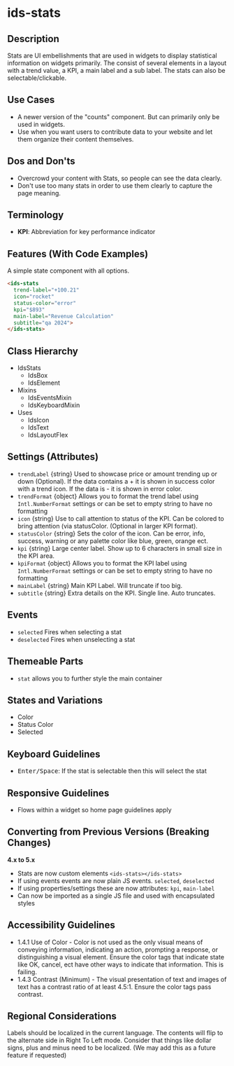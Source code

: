 # ids-stats

## Description

Stats are UI embellishments that are used in widgets to display statistical information on widgets primarily. The consist of several elements in a layout with a trend value, a KPI, a main label and a sub label. The stats can also be selectable/clickable.

## Use Cases

- A newer version of the "counts" component. But can primarily only be used in widgets.
- Use when you want users to contribute data to your website and let them organize their content themselves.

## Dos and Don'ts

- Overcrowd your content with Stats, so people can see the data clearly.
- Don't use too many stats in order to use them clearly to capture the page meaning.

## Terminology

- **KPI**: Abbreviation for key performance indicator

## Features (With Code Examples)

A simple state component with all options.

```html
<ids-stats
  trend-label="+100.21"
  icon="rocket"
  status-color="error"
  kpi="$893"
  main-label="Revenue Calculation"
  subtitle="qa 2024">
</ids-stats>
```

## Class Hierarchy

- IdsStats
  - IdsBox
  - IdsElement
- Mixins
  - IdsEventsMixin
  - IdsKeyboardMixin
- Uses
  - IdsIcon
  - IdsText
  - IdsLayoutFlex

## Settings (Attributes)

- `trendLabel` {string} Used to showcase price or amount trending up or down (Optional). If the data contains a + it is shown in success color with a trend icon. If the data is - it is shown in error color.
- `trendFormat` {object} Allows you to format the trend label using `Intl.NumberFormat` settings or can be set to empty string to have no formatting
- `icon` {string} Use to call attention to status of the KPI. Can be colored to bring attention (via statusColor. (Optional in larger KPI format).
- `statusColor` {string} Sets the color of the icon. Can be error, info, success, warning or any palette color like blue, green, orange ect.
- `kpi` {string} Large center label. Show up to 6 characters in small size in the KPI area.
- `kpiFormat` {object} Allows you to format the KPI label using `Intl.NumberFormat` settings or can be set to empty string to have no formatting
- `mainLabel` {string} Main KPI Label. Will truncate if too big.
- `subtitle` {string} Extra details on the KPI. Single line. Auto truncates.

## Events

- `selected` Fires when selecting a stat
- `deselected` Fires when unselecting a stat

## Themeable Parts

- `stat` allows you to further style the main container

## States and Variations

- Color
- Status Color
- Selected

## Keyboard Guidelines

- <kbd>Enter/Space</kbd>: If the stat is selectable then this will select the stat

## Responsive Guidelines

- Flows within a widget so home page guidelines apply

## Converting from Previous Versions (Breaking Changes)

**4.x to 5.x**

- Stats are now custom elements `<ids-stats></ids-stats>`
- If using events events are now plain JS events. `selected`, `deselected`
- If using properties/settings these are now attributes: `kpi`, `main-label`
- Can now be imported as a single JS file and used with encapsulated styles

## Accessibility Guidelines

- 1.4.1 Use of Color - Color is not used as the only visual means of conveying information, indicating an action, prompting a response, or distinguishing a visual element. Ensure the color tags that indicate state like OK, cancel, ect have other ways to indicate that information. This is failing.
- 1.4.3 Contrast (Minimum) - The visual presentation of text and images of text has a contrast ratio of at least 4.5:1.   Ensure the color tags pass contrast.

## Regional Considerations

Labels should be localized in the current language. The contents will flip to the alternate side in Right To Left mode. Consider that things like dollar signs, plus and minus need to be localized. (We may add this as a future feature if requested)
